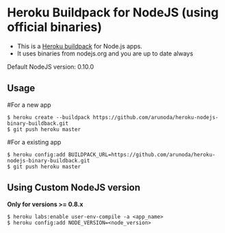 Heroku Buildpack for NodeJS (using official binaries)
=====================================================

* This is a [Heroku buildpack](http://devcenter.heroku.com/articles/buildpacks) for Node.js apps.
* It uses binaries from nodejs.org and you are up to date always

Default NodeJS version: 0.10.0

Usage
-----

#For a new app

    $ heroku create --buildpack https://github.com/arunoda/heroku-nodejs-binary-buildback.git
    $ git push heroku master

#For a existing app

    $ heroku config:add BUILDPACK_URL=https://github.com/arunoda/heroku-nodejs-binary-buildback.git
    $ git push heroku master

Using Custom NodeJS version
---------------------------

**Only for versions >= 0.8.x**

    $ heroku labs:enable user-env-compile -a <app_name>
    $ heroku config:add NODE_VERSION=<node_version>
